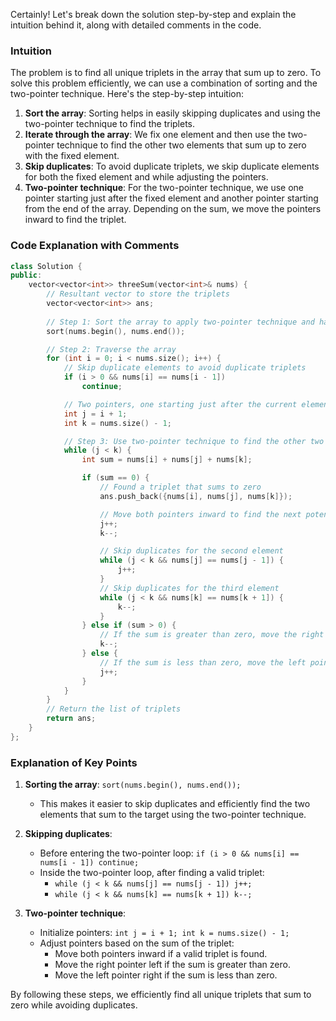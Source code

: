 Certainly! Let's break down the solution step-by-step and explain the intuition behind it, along with detailed comments in the code.

### Intuition

The problem is to find all unique triplets in the array that sum up to zero. To solve this problem efficiently, we can use a combination of sorting and the two-pointer technique. Here's the step-by-step intuition:

1. **Sort the array**: Sorting helps in easily skipping duplicates and using the two-pointer technique to find the triplets.
2. **Iterate through the array**: We fix one element and then use the two-pointer technique to find the other two elements that sum up to zero with the fixed element.
3. **Skip duplicates**: To avoid duplicate triplets, we skip duplicate elements for both the fixed element and while adjusting the pointers.
4. **Two-pointer technique**: For the two-pointer technique, we use one pointer starting just after the fixed element and another pointer starting from the end of the array. Depending on the sum, we move the pointers inward to find the triplet.

### Code Explanation with Comments

```cpp
class Solution {
public:
    vector<vector<int>> threeSum(vector<int>& nums) {
        // Resultant vector to store the triplets
        vector<vector<int>> ans;
        
        // Step 1: Sort the array to apply two-pointer technique and handle duplicates easily
        sort(nums.begin(), nums.end());

        // Step 2: Traverse the array
        for (int i = 0; i < nums.size(); i++) {
            // Skip duplicate elements to avoid duplicate triplets
            if (i > 0 && nums[i] == nums[i - 1])
                continue;

            // Two pointers, one starting just after the current element, and one from the end of the array
            int j = i + 1;
            int k = nums.size() - 1;

            // Step 3: Use two-pointer technique to find the other two elements
            while (j < k) {
                int sum = nums[i] + nums[j] + nums[k];

                if (sum == 0) {
                    // Found a triplet that sums to zero
                    ans.push_back({nums[i], nums[j], nums[k]});

                    // Move both pointers inward to find the next potential triplet
                    j++;
                    k--;

                    // Skip duplicates for the second element
                    while (j < k && nums[j] == nums[j - 1]) {
                        j++;
                    }
                    // Skip duplicates for the third element
                    while (j < k && nums[k] == nums[k + 1]) {
                        k--;
                    }
                } else if (sum > 0) {
                    // If the sum is greater than zero, move the right pointer to decrease the sum
                    k--;
                } else {
                    // If the sum is less than zero, move the left pointer to increase the sum
                    j++;
                }
            }
        }
        // Return the list of triplets
        return ans;
    }
};
```

### Explanation of Key Points

1. **Sorting the array**: `sort(nums.begin(), nums.end());`
   - This makes it easier to skip duplicates and efficiently find the two elements that sum to the target using the two-pointer technique.

2. **Skipping duplicates**:
   - Before entering the two-pointer loop: `if (i > 0 && nums[i] == nums[i - 1]) continue;`
   - Inside the two-pointer loop, after finding a valid triplet: 
     - `while (j < k && nums[j] == nums[j - 1]) j++;`
     - `while (j < k && nums[k] == nums[k + 1]) k--;`

3. **Two-pointer technique**:
   - Initialize pointers: `int j = i + 1; int k = nums.size() - 1;`
   - Adjust pointers based on the sum of the triplet:
     - Move both pointers inward if a valid triplet is found.
     - Move the right pointer left if the sum is greater than zero.
     - Move the left pointer right if the sum is less than zero.

By following these steps, we efficiently find all unique triplets that sum to zero while avoiding duplicates.